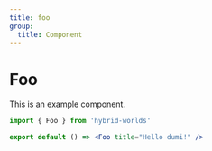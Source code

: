 ```yaml
---
title: foo
group:
  title: Component
---
```


# Foo

This is an example component.

```jsx
import { Foo } from 'hybrid-worlds'

export default () => <Foo title="Hello dumi!" />
```
